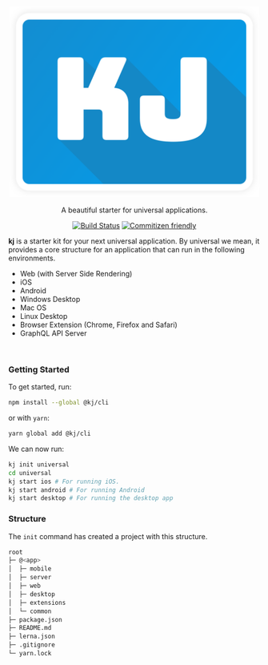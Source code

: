 <p align="center">
  <a href="https://github.com/kickjump/kj"><img width="500" src="./assets/logo.png"></a>
</p>

<p align="center">
  A beautiful starter for universal applications.
</p>

<p align="center">
  <a href="http://travis-ci.org/kickjump/kj"><img src="https://secure.travis-ci.org/kickjump/kj.svg?branch=master" alt="Build Status"></a>
  <a href="http://commitizen.github.io/cz-cli/"><img alt="Commitizen friendly" src="https://img.shields.io/badge/commitizen-friendly-brightgreen.svg"></a>
</p>

**kj** is a starter kit for your next universal application. By universal we mean, it provides a core structure for an application that can run in the following environments.

- Web (with Server Side Rendering)
- iOS
- Android
- Windows Desktop
- Mac OS
- Linux Desktop
- Browser Extension (Chrome, Firefox and Safari)
- GraphQL API Server

<br>

### Getting Started

To get started, run:

```bash
npm install --global @kj/cli
```

or with `yarn`:

```bash
yarn global add @kj/cli
```

We can now run:

```bash
kj init universal
cd universal
kj start ios # For running iOS.
kj start android # For running Android
kj start desktop # For running the desktop app
```

### Structure

The `init` command has created a project with this structure.

```bash
root
├─ @<app>
│  ├─ mobile
│  ├─ server
│  ├─ web
│  ├─ desktop
│  ├─ extensions
│  └─ common
├─ package.json
├─ README.md
├─ lerna.json
├─ .gitignore
└─ yarn.lock
```